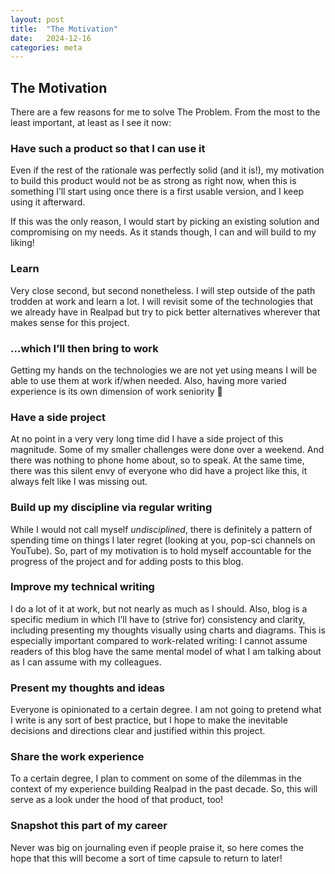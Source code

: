 ```yaml
---
layout: post
title:  "The Motivation"
date:   2024-12-16
categories: meta
---
```


## The Motivation

There are a few reasons for me to solve The Problem. From the most to the least important, at least as I see it now:

### Have such a product so that I can use it

Even if the rest of the rationale was perfectly solid (and it is!), my motivation to build this product would not be as strong as right now, when this is something I’ll start using once there is a first usable version, and I keep using it afterward.

If this was the only reason, I would start by picking an existing solution and compromising on my needs. As it stands though, I can and will build to my liking!

### Learn

Very close second, but second nonetheless. I will step outside of the path trodden at work and learn a lot. I will revisit some of the technologies that we already have in Realpad but try to pick better alternatives wherever that makes sense for this project.

### …which I’ll then bring to work

Getting my hands on the technologies we are not yet using means I will be able to use them at work if/when needed. Also, having more varied experience is its own dimension of work seniority 🙂

### Have a side project

At no point in a very very long time did I have a side project of this magnitude. Some of my smaller challenges were done over a weekend. And there was nothing to phone home about, so to speak. At the same time, there was this silent envy of everyone who did have a project like this, it always felt like I was missing out.

### Build up my discipline via regular writing

While I would not call myself *undisciplined*, there is definitely a pattern of spending time on things I later regret (looking at you, pop-sci channels on YouTube). So, part of my motivation is to hold myself accountable for the progress of the project and for adding posts to this blog.

### Improve my technical writing

I do a lot of it at work, but not nearly as much as I should. Also, blog is a specific medium in which I’ll have to (strive for) consistency and clarity, including presenting my thoughts visually using charts and diagrams. This is especially important compared to work-related writing: I cannot assume readers of this blog have the same mental model of what I am talking about as I can assume with my colleagues.

### Present my thoughts and ideas

Everyone is opinionated to a certain degree. I am not going to pretend what I write is any sort of best practice, but I hope to make the inevitable decisions and directions clear and justified within this project.

### Share the work experience

To a certain degree, I plan to comment on some of the dilemmas in the context of my experience building Realpad in the past decade. So, this will serve as a look under the hood of that product, too!

### Snapshot this part of my career

Never was big on journaling even if people praise it, so here comes the hope that this will become a sort of time capsule to return to later!